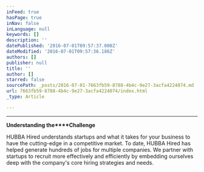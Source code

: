 ```yaml
---
inFeed: true
hasPage: true
inNav: false
inLanguage: null
keywords: []
description: ''
datePublished: '2016-07-01T09:57:37.008Z'
dateModified: '2016-07-01T09:57:36.186Z'
authors: []
publisher: null
title: ''
author: []
starred: false
sourcePath: _posts/2016-07-01-7663fb59-8788-4b4c-9e27-3acfa4224074.md
url: 7663fb59-8788-4b4c-9e27-3acfa4224074/index.html
_type: Article

---
```

****

**Understanding the****Challenge**

HUBBA Hired understands startups and what it takes for your
business to have the cutting-edge in a competitive market. To date, HUBBA Hired
has helped generate hundreds of jobs for multiple companies. We partner with
startups to recruit more effectively and efficiently by embedding ourselves
deep with the company's core hiring strategies and needs.